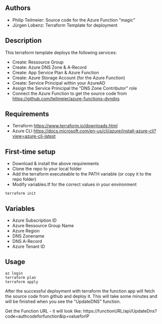 ## Authors ##
* Philip Teilmeier: Source code for the Azure Function "magic"
* Jürgen Lobenz:    Terraform Template for deployment

## Description ##

This terraform template deploys the following services:
* Create: Ressource Group
* Create: Azure DNS Zone & A-Record
* Create: App Service Plan & Azure Function
* Create: Azure Storage Account (for the Azure Function)
* Create: Service Principal within your AzureAD 
* Assign the Service Prinicipal the "DNS Zone Contributor" role
* Connect the Azure Function to get the source code from https://github.com/teilmeier/azure-functions-dyndns

## Requirements ##
* Terraform     https://www.terraform.io/downloads.html
* Azure CLI     https://docs.microsoft.com/en-us/cli/azure/install-azure-cli?view=azure-cli-latest

## First-time setup ##
* Download & install the above requirements
* Clone the repo to your local folder
* Add the terraform executeable to the PATH variable (or copy it to the repo folder)
* Modify variables.tf for the correct values in your environment
~~~~
terraform init
~~~~

## Variables ##
* Azure Subscription ID
* Azure Ressource Group Name
* Azure Region
* DNS Zonename
* DNS A-Record
* Azure Tenant ID

## Usage ##
~~~~
az login
terraform plan
terraform apply
~~~~

After the successful deployment with terraform the function app will fetch the source code from github and deploy it. This will take some minutes and will be finished when you see the "UpdateDNS" function.

Get the Function URL - it will look like:
https://functionURL/api/UpdateDns?code=authcodeforfunction&ip=valueforIP

